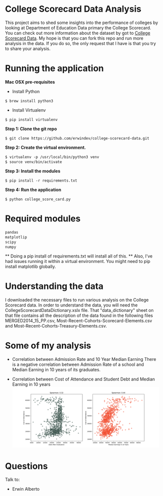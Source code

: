 # College Scorecard Data Analysis

This project aims to shed some insights into the performance of colleges by looking at Department of Education Data primary the College Scorecard. You can check out more information about the dataset by got to [College Scorecard Data](https://collegescorecard.ed.gov/data/).  My hope is that you can fork this repo and run more analysis in the data.  If you do so, the only request that I have is that you try to share your analysis.

# Running the application

**Mac OSX pre-requisites**

* Install Python
```
$ brew install python3
```
* Install Virtualenv
```
$ pip install virtualenv
```

**Step 1: Clone the git repo**
```
$ git clone https://github.com/erwindev/college-scorecard-data.git  
```

**Step 2: Create the virtual environment.**  
```
$ virtualenv -p /usr/local/bin/python3 venv
$ source venv/bin/activate
```
**Step 3: Install the modules**
```
$ pip install -r requirements.txt
```
**Step 4: Run the application**
```
$ python college_score_card.py
```

# Required modules
```
pandas
matplotlip
scipy
numpy
```
** Doing a pip install of requirements.txt will install all of this.
** Also, I've had issues running it within a virtual environment.  You might need to pip install matplotlib globally.  

# Understanding the data
I downloaded the necessary files to run various analysis on the College Scorecard data.  In order to understand the data, you will need the CollegeScorecardDataDictionary.xslx file.  That "data_dictionary" sheet on that file contains all the description of the data found in the following files MERGED2014_15_PP.csv, Most-Recent-Cohorts-Scorecard-Elements.csv and Most-Recent-Cohorts-Treasury-Elements.csv.

# Some of my analysis

* Correlation between Admission Rate and 10 Year Median Earning 
There is a negative correlation between Admission Rate of a school and Median Earning in 10 years of its graduates. 

* Correlation between Cost of Attendance and Student Debt and Median Earning in 10 years
![scatter plot](graph/cost_of_attendance_scatter.png)

# Questions
Talk to:

* Erwin Alberto
